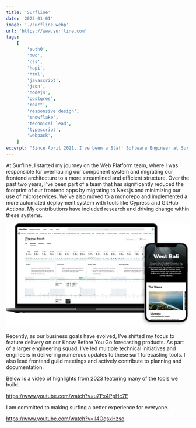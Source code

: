 ```yaml
---
title: 'Surfline'
date: '2023-01-01'
image: './surfline.webp'
url: 'https://www.surfline.com'
tags:
    [
        'auth0',
        'aws',
        'css',
        'hapi',
        'html',
        'javascript',
        'json',
        'nodejs',
        'postgres',
        'react',
        'responsive design',
        'snowflake',
        'technical lead',
        'typescript',
        'webpack',
    ]
excerpt: "Since April 2021, I've been a Staff Software Engineer at Surfline, where I work across our web applications stack. My primary focus is on the UI layer, using technologies like TypeScript, React, and Next.js. I also contribute to building and maintaining our APIs and databases, and we frequently work with AWS."
---
```


At Surfline, I started my journey on the Web Platform team, where I was responsible for overhauling our component system and migrating our frontend architecture to a more streamlined and efficient structure. Over the past two years, I've been part of a team that has significantly reduced the footprint of our frontend apps by migrating to Next.js and minimizing our use of microservices. We've also moved to a monorepo and implemented a more automated deployment system with tools like Cypress and GitHub Actions. My contributions have included research and driving change within these systems.

![Surfline Website](./surfline-site.webp)

Recently, as our business goals have evolved, I've shifted my focus to feature delivery on our Know Before You Go forecasting products. As part of a larger engineering squad, I've led multiple technical initiatives and engineers in delivering numerous updates to these surf forecasting tools. I also lead frontend guild meetings and actively contribute to planning and documentation.

Below is a video of highlights from 2023 featuring many of the tools we build.

https://www.youtube.com/watch?v=uZFx4PpHc7E

I am committed to making surfing a better experience for everyone.

https://www.youtube.com/watch?v=il4OqsxHzso
